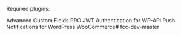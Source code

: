 Required plugins:

Advanced Custom Fields PRO
JWT Authentication for WP-API
Push Notifications for WordPress
WooCommerce# fcc-dev-master

